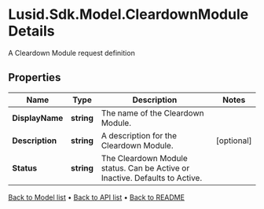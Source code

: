 # Lusid.Sdk.Model.CleardownModuleDetails
A Cleardown Module request definition

## Properties

Name | Type | Description | Notes
------------ | ------------- | ------------- | -------------
**DisplayName** | **string** | The name of the Cleardown Module. | 
**Description** | **string** | A description for the Cleardown Module. | [optional] 
**Status** | **string** | The Cleardown Module status. Can be Active or Inactive. Defaults to Active. | 

[Back to Model list](../README.md#documentation-for-models) &#8226; [Back to API list](../README.md#documentation-for-api-endpoints) &#8226; [Back to README](../README.md)

